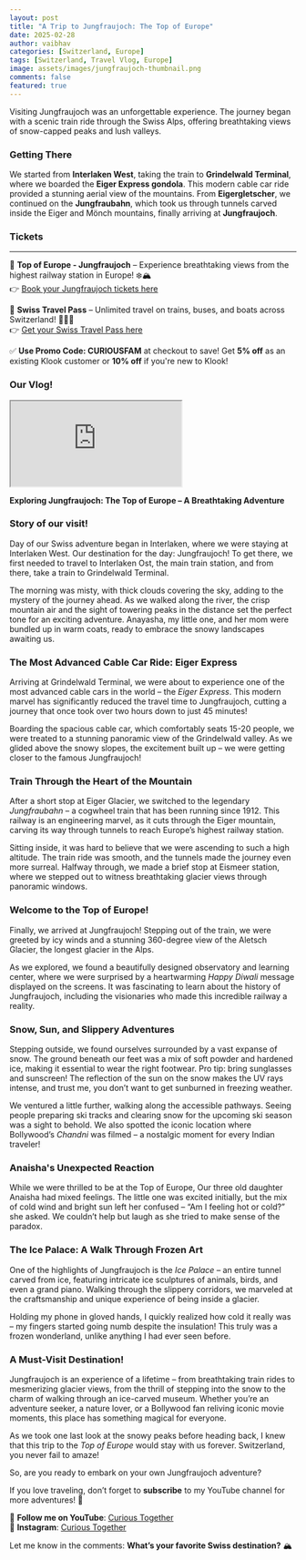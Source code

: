 ```yaml
---
layout: post
title: "A Trip to Jungfraujoch: The Top of Europe"
date: 2025-02-28
author: vaibhav
categories: [Switzerland, Europe]
tags: [Switzerland, Travel Vlog, Europe]
image: assets/images/jungfraujoch-thumbnail.png
comments: false
featured: true
---
```


Visiting Jungfraujoch was an unforgettable experience. The journey began with a scenic train ride through the Swiss Alps, offering breathtaking views of snow-capped peaks and lush valleys.

### Getting There

We started from **Interlaken West**, taking the train to **Grindelwald Terminal**, where we boarded the **Eiger Express gondola**. This modern cable car ride provided a stunning aerial view of the mountains. From **Eigergletscher**, we continued on the **Jungfraubahn**, which took us through tunnels carved inside the Eiger and Mönch mountains, finally arriving at **Jungfraujoch**.

### Tickets

---

🔹 **Top of Europe - Jungfraujoch** – Experience breathtaking views from the highest railway station in Europe! ❄️🏔️  
👉 [Book your Jungfraujoch tickets here](https://www.klook.com/en-IN/activity/5417-jungfraujoch-top-of-europe-interlaken/?aid=CURIOUSFAM)

🔹 **Swiss Travel Pass** – Unlimited travel on trains, buses, and boats across Switzerland! 🚆🇨🇭  
👉 [Get your Swiss Travel Pass here](https://www.klook.com/en-IN/activity/2752-swiss-travel-pass-switzerland/?aid=CURIOUSFAM)

✅ **Use Promo Code: CURIOUSFAM** at checkout to save!
Get **5% off** as an existing Klook customer or **10% off** if you're new to Klook!

### **Our Vlog!**

<div class="embed-responsive embed-responsive-16by9">
    <iframe class="embed-responsive-item" src="https://www.youtube.com/embed/bf1sE5g1KL4" allowfullscreen></iframe>
</div>

**Exploring Jungfraujoch: The Top of Europe – A Breathtaking Adventure**

### **Story of our visit!**

Day of our Swiss adventure began in Interlaken, where we were staying at Interlaken West. Our destination for the day: Jungfraujoch! To get there, we first needed to travel to Interlaken Ost, the main train station, and from there, take a train to Grindelwald Terminal.

The morning was misty, with thick clouds covering the sky, adding to the mystery of the journey ahead. As we walked along the river, the crisp mountain air and the sight of towering peaks in the distance set the perfect tone for an exciting adventure. Anayasha, my little one, and her mom were bundled up in warm coats, ready to embrace the snowy landscapes awaiting us.

### **The Most Advanced Cable Car Ride: Eiger Express**

Arriving at Grindelwald Terminal, we were about to experience one of the most advanced cable cars in the world – the _Eiger Express_. This modern marvel has significantly reduced the travel time to Jungfraujoch, cutting a journey that once took over two hours down to just 45 minutes!

Boarding the spacious cable car, which comfortably seats 15-20 people, we were treated to a stunning panoramic view of the Grindelwald valley. As we glided above the snowy slopes, the excitement built up – we were getting closer to the famous Jungfraujoch!

### **Train Through the Heart of the Mountain**

After a short stop at Eiger Glacier, we switched to the legendary _Jungfraubahn_ – a cogwheel train that has been running since 1912. This railway is an engineering marvel, as it cuts through the Eiger mountain, carving its way through tunnels to reach Europe’s highest railway station.

Sitting inside, it was hard to believe that we were ascending to such a high altitude. The train ride was smooth, and the tunnels made the journey even more surreal. Halfway through, we made a brief stop at Eismeer station, where we stepped out to witness breathtaking glacier views through panoramic windows.

### **Welcome to the Top of Europe!**

Finally, we arrived at Jungfraujoch! Stepping out of the train, we were greeted by icy winds and a stunning 360-degree view of the Aletsch Glacier, the longest glacier in the Alps.

As we explored, we found a beautifully designed observatory and learning center, where we were surprised by a heartwarming _Happy Diwali_ message displayed on the screens. It was fascinating to learn about the history of Jungfraujoch, including the visionaries who made this incredible railway a reality.

### **Snow, Sun, and Slippery Adventures**

Stepping outside, we found ourselves surrounded by a vast expanse of snow. The ground beneath our feet was a mix of soft powder and hardened ice, making it essential to wear the right footwear. Pro tip: bring sunglasses and sunscreen! The reflection of the sun on the snow makes the UV rays intense, and trust me, you don’t want to get sunburned in freezing weather.

We ventured a little further, walking along the accessible pathways. Seeing people preparing ski tracks and clearing snow for the upcoming ski season was a sight to behold. We also spotted the iconic location where Bollywood’s _Chandni_ was filmed – a nostalgic moment for every Indian traveler!

### **Anaisha's Unexpected Reaction**

While we were thrilled to be at the Top of Europe, Our three old daughter Anaisha had mixed feelings. The little one was excited initially, but the mix of cold wind and bright sun left her confused – “Am I feeling hot or cold?” she asked. We couldn’t help but laugh as she tried to make sense of the paradox.

### **The Ice Palace: A Walk Through Frozen Art**

One of the highlights of Jungfraujoch is the _Ice Palace_ – an entire tunnel carved from ice, featuring intricate ice sculptures of animals, birds, and even a grand piano. Walking through the slippery corridors, we marveled at the craftsmanship and unique experience of being inside a glacier.

Holding my phone in gloved hands, I quickly realized how cold it really was – my fingers started going numb despite the insulation! This truly was a frozen wonderland, unlike anything I had ever seen before.

### **A Must-Visit Destination!**

Jungfraujoch is an experience of a lifetime – from breathtaking train rides to mesmerizing glacier views, from the thrill of stepping into the snow to the charm of walking through an ice-carved museum. Whether you’re an adventure seeker, a nature lover, or a Bollywood fan reliving iconic movie moments, this place has something magical for everyone.

As we took one last look at the snowy peaks before heading back, I knew that this trip to the _Top of Europe_ would stay with us forever. Switzerland, you never fail to amaze!

So, are you ready to embark on your own Jungfraujoch adventure?

If you love traveling, don’t forget to **subscribe** to my YouTube channel for more adventures! 🚀

📌 **Follow me on YouTube**: [Curious Together](https://www.youtube.com/@CuriousTogether)  
📌 **Instagram**: [Curious Together](https://www.instagram.com/Curious.Together)

Let me know in the comments: **What’s your favorite Swiss destination?** 🏔️
